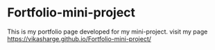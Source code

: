 # Fortfolio-mini-project
This is my portfolio page developed for my mini-project.
visit my page https://vikasharge.github.io/Fortfolio-mini-project/
